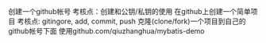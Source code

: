 创建一个github帐号
考核点：创建和公钥/私钥的使用
在github上创建一个简单项目
考核点: gitingore,  add, commit, push
克隆(clone/fork)一个项目到自己的github帐号下面
使用github.com/qiuzhanghua/mybatis-demo
